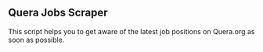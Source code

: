 ## Quera Jobs Scraper
This script helps you to get aware of the latest job positions on Quera.org as soon as possible.
